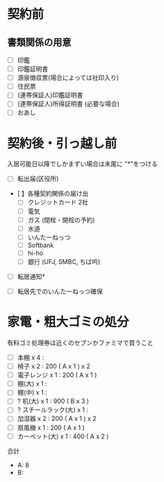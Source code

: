 # 契約前

## 書類関係の用意

- [ ] 印鑑
- [ ] 印鑑証明書
- [ ] 源泉徴収票(場合によっては社印入り)
- [ ] 住民票
- [ ] (連帯保証人)印鑑証明書
- [ ] (連帯保証人)所得証明書 (必要な場合)
- [ ] おあし

# 契約後・引っ越し前
入居可能日以降でしかまずい場合は末尾に "*"をつける

- [ ] 転出届(区役所)
- [ 】各種契約関係の届け出
  - [ ] クレジットカード 2社
  - [ ] 電気
  - [ ] ガス (閉栓・開栓の予約)
  - [ ] 水道
  - [ ] いんたーねっつ
  - [ ] Softbank
  - [ ] hi-ho
  - [ ] 銀行 (UFJ, SMBC, ちば吟)
- [ ] 転居通知*
- [ ] 転居先でのいんたーねっつ確保


# 家電・粗大ゴミの処分
有料ゴミ処理券は近くのセブンかファミマで買うこと

- [ ] 本棚 x 4 :
- [ ] 椅子 x 2 : 200 ( A x 1 ) x 2
- [ ] 電子レンジ x 1 :  200 ( A x 1 )
- [ ] 棚(大) x 1 : 
- [ ] 棚(中) x 1 : 
- [ ] ? 机(大) x 1 : 900 ( B x 3 )
- [ ] ? スチールラック(大) x 1 :
- [ ] 加湿器 x 2 : 200 ( A x 1 ) x 2
- [ ] 扇風機 x 1 : 200 ( A x 1 )
- [ ] カーペット(大) x 1 : 400 ( A x 2 )

合計
- A: 8
- B: 
